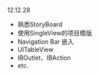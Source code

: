12.12.28

* 熟悉StoryBoard
* 使用SingleView的项目模版
* Navigation Bar 嵌入
* UITableView
* IBOutlet、IBAction
* etc.